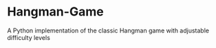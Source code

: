 # Hangman-Game
A Python implementation of the classic Hangman game with adjustable difficulty levels
